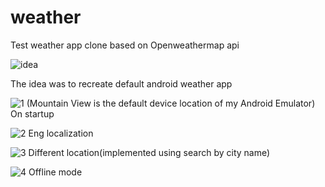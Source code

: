 # weather

Test weather app clone based on Openweathermap api  

![idea](https://user-images.githubusercontent.com/54958807/159172178-90350627-51df-4bcc-be8f-eea17a80ddb3.jpg)

The idea was to recreate default android weather app

![1](https://user-images.githubusercontent.com/54958807/159171918-d60db3cd-4c23-484f-bc86-bbac36ce3afa.png)
(Mountain View is the default device location of my Android Emulator)
On startup

![2](https://user-images.githubusercontent.com/54958807/159171920-f21eb6e6-edd6-4060-887f-072333825b8c.png)
Eng localization

![3](https://user-images.githubusercontent.com/54958807/159171921-7732dee8-11fc-4ec0-a8f5-c666b78c748e.png)
Different location(implemented using search by city name)

![4](https://user-images.githubusercontent.com/54958807/159171922-df82cfd2-0d80-4054-803e-645b0845e662.png)
Offline mode
